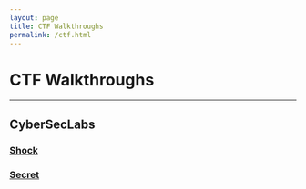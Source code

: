 ```yaml
---
layout: page
title: CTF Walkthroughs
permalink: /ctf.html
---
```


# CTF Walkthroughs
----
## CyberSecLabs
### [Shock](https://cyb3rr3ap3r.github.io/posts/ctf/cyberseclabs/shock.html)
### [Secret](https://cyb3rr3ap3r.github.io/posts/ctf/cyberseclabs/secret.html)

